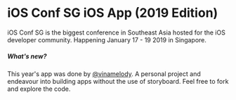 # iOS Conf SG iOS App (2019 Edition)

iOS Conf SG is the biggest conference in Southeast Asia hosted for the iOS developer community. Happening January 17 - 19 2019 in Singapore.

##### What's new?

This year's app was done by [@vinamelody](https://github.com/vinamelody). A personal project and endeavour into building apps without the use of storyboard. Feel free to fork and explore the code.
